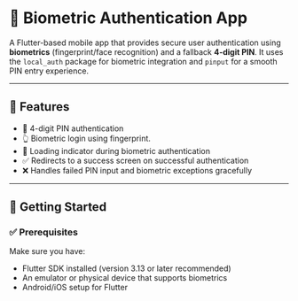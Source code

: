 # 🔐 Biometric Authentication App

A Flutter-based mobile app that provides secure user authentication using **biometrics** (fingerprint/face recognition) and a fallback **4-digit PIN**. It uses the `local_auth` package for biometric integration and `pinput` for a smooth PIN entry experience.

---

## 📱 Features

- 🔢 4-digit PIN authentication
- 👆 Biometric login using fingerprint.
- 🔄 Loading indicator during biometric authentication
- ✅ Redirects to a success screen on successful authentication
- ❌ Handles failed PIN input and biometric exceptions gracefully

---

## 🚀 Getting Started

### ✅ Prerequisites

Make sure you have:

- Flutter SDK installed (version 3.13 or later recommended)
- An emulator or physical device that supports biometrics
- Android/iOS setup for Flutter



